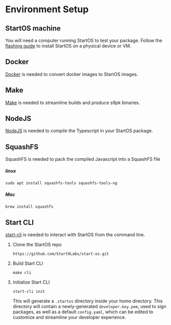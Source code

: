 # Environment Setup

## StartOS machine

You will need a computer running StartOS to test your package. Follow the [flashing guide](../flashing-guides/) to install StartOS on a physical device or VM.

## Docker

<a href="https://docs.docker.com/get-docker/" target="_blank">Docker</a> is needed to convert docker images to StartOS images.

## Make

<a href="https://www.gnu.org/software/make/" target="_blank">Make</a> is needed to streamline builds and produce s9pk binaries.

## NodeJS

<a href="https://nodejs.org/en/" target="_blank">NodeJS</a> is needed to compile the Typescript in your StartOS package.

## SquashFS

SquashFS is needed to pack the compiled Javascript into a SquashFS file

##### linux

    sudo apt install squashfs-tools squashfs-tools-ng

##### Mac

    brew install squashfs

## Start CLI

<a href="https://github.com/Start9Labs/start-os/" target="_blank">start-cli</a> is needed to interact with StartOS from the command line.

1.  Clone the StartOS repo

        https://github.com/Start9Labs/start-os.git

1.  Build Start CLI

        make cli

1.  Initialize Start CLI

        start-cli init

    This will generate a `.startos` directory inside your home directory. This directory will contain a newly-generated `developer.key.pem`, used to sign packages, as well as a default `config.yaml`, which can be edited to customize and streamline your developer experience.
